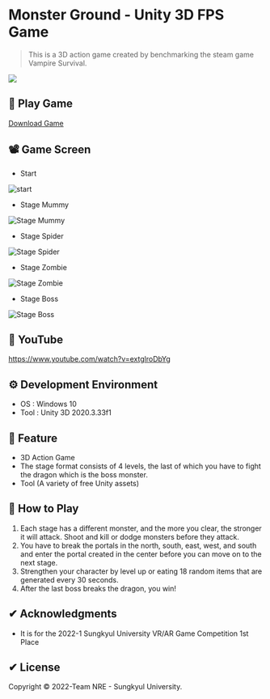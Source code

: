 # Monster Ground - Unity 3D FPS Game 

>This is a 3D action game created by benchmarking the steam game Vampire Survival. 
<p>
  <a><img src="https://img.shields.io/badge/unity3d-2020.3.33f1-blue?style=flat-square&logo=unity"></a>
</p>

## 🎯 Play Game
  <a href="MonsterGround.zip" download> Download Game</a>

## 📽 Game Screen
  * Start
  
![start](https://user-images.githubusercontent.com/92200057/172681127-2d7ac5c5-329f-4a42-ade0-9f000c532912.png)
  
  * Stage Mummy
  
![Stage Mummy](https://user-images.githubusercontent.com/92200057/172681705-a6a7e04e-1571-4e60-b133-24ec803d0d89.png)
  
  * Stage Spider
  
![Stage Spider](https://user-images.githubusercontent.com/92200057/172681776-15d155b4-0b2c-4e24-aff8-0282ca6bc3cd.png)
  
  * Stage Zombie
  
![Stage Zombie](https://user-images.githubusercontent.com/92200057/172681790-d429db97-79a5-4872-9548-eeb5ae943ccc.png)
  
  * Stage Boss
  
![Stage Boss](https://user-images.githubusercontent.com/92200057/172681794-bab760ee-7f36-40e7-b028-1702b665b884.png)

## 📢 YouTube
https://www.youtube.com/watch?v=extglroDbYg

## ⚙ Development Environment
 * OS : Windows 10
 * Tool : Unity 3D 2020.3.33f1
 
## 🚀 Feature
 * 3D Action Game 
 * The stage format consists of 4 levels, the last of which you have to fight the dragon which is the boss monster.
 * Tool (A variety of free Unity assets)

## 🚀 How to Play
 1) Each stage has a different monster, and the more you clear, the stronger it will attack. Shoot and kill or dodge monsters before they attack.
 2) You have to break the portals in the north, south, east, west, and south and enter the portal created in the center before you can move on to the next stage.
 3) Strengthen your character by level up or eating 18 random items that are generated every 30 seconds.
 4) After the last boss breaks the dragon, you win! 

## ✔ Acknowledgments
 * It is for the 2022-1 Sungkyul University VR/AR Game Competition 1st Place
 
## ✔ License
Copyright © 2022-Team NRE - Sungkyul University.
